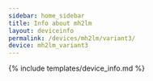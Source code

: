 ```yaml
---
sidebar: home_sidebar
title: Info about mh2lm
layout: deviceinfo
permalink: /devices/mh2lm/variant3/
device: mh2lm_variant3
---
```

{% include templates/device_info.md %}
